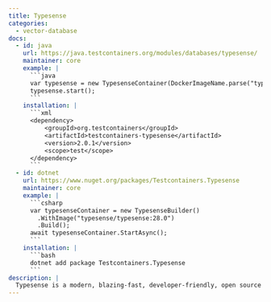 ```yaml
---
title: Typesense
categories:
  - vector-database
docs:
  - id: java
    url: https://java.testcontainers.org/modules/databases/typesense/
    maintainer: core
    example: |
      ```java
      var typesense = new TypesenseContainer(DockerImageName.parse("typesense/typesense:27.1"));
      typesense.start();
      ```
    installation: |
      ```xml
      <dependency>
          <groupId>org.testcontainers</groupId>
          <artifactId>testcontainers-typesense</artifactId>
          <version>2.0.1</version>
          <scope>test</scope>
      </dependency>
      ```
  - id: dotnet
    url: https://www.nuget.org/packages/Testcontainers.Typesense
    maintainer: core
    example: |
      ```csharp
      var typesenseContainer = new TypesenseBuilder()
        .WithImage("typesense/typesense:28.0")
        .Build();
      await typesenseContainer.StartAsync();
      ```
    installation: |
      ```bash
      dotnet add package Testcontainers.Typesense
      ```
description: |
  Typesense is a modern, blazing-fast, developer-friendly, open source search engine.
---
```

